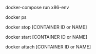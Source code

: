 docker-compose run x86-env


docker ps


docker stop [CONTAINER ID or NAME]


docker start [CONTAINER ID or NAME]


docker attach [CONTAINER ID or NAME]

